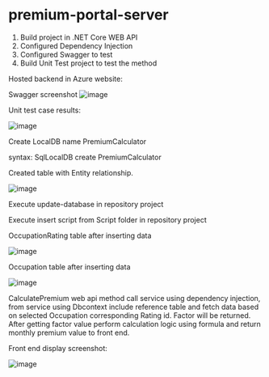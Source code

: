 # premium-portal-server

1) Build project in .NET Core WEB API
2) Configured Dependency Injection
3) Configured Swagger to test
4) Build Unit Test project to test the method

Hosted backend in Azure website:

Swagger screenshot
![image](https://user-images.githubusercontent.com/4916304/151703347-54919289-59f0-4019-990c-76c5a98a5578.png)

Unit test case results:

![image](https://user-images.githubusercontent.com/4916304/152348589-b1334613-e25e-49a5-bfdd-7e258b48fb2d.png)


Create LocalDB name PremiumCalculator

syntax: SqlLocalDB create PremiumCalculator

Created table with Entity relationship. 

![image](https://user-images.githubusercontent.com/4916304/152349122-2a61e930-611c-4b83-a9da-4201ce06c36a.png)

Execute update-database in repository project 

Execute insert script from Script folder in repository project

OccupationRating table after inserting data

![image](https://user-images.githubusercontent.com/4916304/152349990-972e9189-7bf5-4f8b-94bc-bb0758b8d420.png)

Occupation table after inserting data

![image](https://user-images.githubusercontent.com/4916304/152350064-2d0c5c33-5e85-4ff0-815b-9820eac26efb.png)

CalculatePremium web api method call service using dependency injection, from service using Dbcontext include reference table and fetch data based on selected Occupation corresponding Rating id. Factor will be returned. After getting factor value perform calculation logic using formula and return monthly premium value to front end.


Front end display screenshot:

![image](https://user-images.githubusercontent.com/4916304/152351175-ddf77304-4bf8-4507-86e3-5d63e10f3c01.png)







